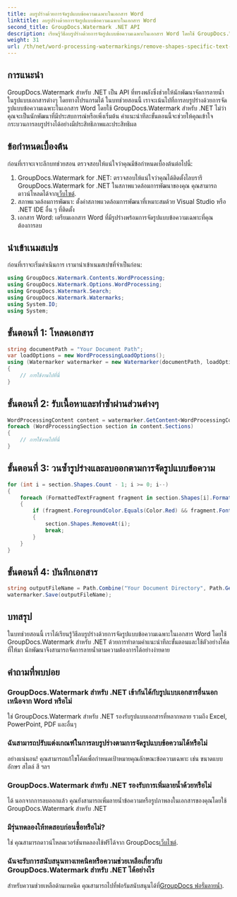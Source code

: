 ```yaml
---
title: ลบรูปร่างด้วยการจัดรูปแบบข้อความเฉพาะในเอกสาร Word
linktitle: ลบรูปร่างด้วยการจัดรูปแบบข้อความเฉพาะในเอกสาร Word
second_title: GroupDocs.Watermark .NET API
description: เรียนรู้วิธีลบรูปร่างด้วยการจัดรูปแบบข้อความเฉพาะในเอกสาร Word โดยใช้ GroupDocs.Watermark สำหรับ .NET ปฏิบัติตามคำแนะนำของเราเพื่อการจัดการลายน้ำอย่างมีประสิทธิภาพ
weight: 31
url: /th/net/word-processing-watermarkings/remove-shapes-specific-text-formatting-word-docs/
---
```

## การแนะนำ
GroupDocs.Watermark สำหรับ .NET เป็น API ที่ทรงพลังซึ่งช่วยให้นักพัฒนาจัดการลายน้ำในรูปแบบเอกสารต่างๆ โดยทางโปรแกรมได้ ในบทช่วยสอนนี้ เราจะเน้นไปที่การลบรูปร่างด้วยการจัดรูปแบบข้อความเฉพาะในเอกสาร Word โดยใช้ GroupDocs.Watermark สำหรับ .NET ไม่ว่าคุณจะเป็นนักพัฒนาที่มีประสบการณ์หรือเพิ่งเริ่มต้น คำแนะนำทีละขั้นตอนนี้จะช่วยให้คุณเข้าใจกระบวนการลบรูปร่างได้อย่างมีประสิทธิภาพและประสิทธิผล
## ข้อกำหนดเบื้องต้น
ก่อนที่เราจะเจาะลึกบทช่วยสอน ตรวจสอบให้แน่ใจว่าคุณมีข้อกำหนดเบื้องต้นต่อไปนี้:
1.  GroupDocs.Watermark for .NET: ตรวจสอบให้แน่ใจว่าคุณได้ติดตั้งไลบรารี GroupDocs.Watermark for .NET ในสภาพแวดล้อมการพัฒนาของคุณ คุณสามารถดาวน์โหลดได้จาก[เว็บไซต์](https://releases.groupdocs.com/Watermark/net/).
2. สภาพแวดล้อมการพัฒนา: ตั้งค่าสภาพแวดล้อมการพัฒนาที่เหมาะสมด้วย Visual Studio หรือ .NET IDE อื่น ๆ ที่ติดตั้ง
3. เอกสาร Word: เตรียมเอกสาร Word ที่มีรูปร่างพร้อมการจัดรูปแบบข้อความเฉพาะที่คุณต้องการลบ

## นำเข้าเนมสเปซ
ก่อนที่เราจะเริ่มดำเนินการ เรามานำเข้าเนมสเปซที่จำเป็นก่อน:
```csharp
using GroupDocs.Watermark.Contents.WordProcessing;
using GroupDocs.Watermark.Options.WordProcessing;
using GroupDocs.Watermark.Search;
using GroupDocs.Watermark.Watermarks;
using System.IO;
using System;
```
## ขั้นตอนที่ 1: โหลดเอกสาร
```csharp
string documentPath = "Your Document Path";
var loadOptions = new WordProcessingLoadOptions();
using (Watermarker watermarker = new Watermarker(documentPath, loadOptions))
{
    // การใช้งานไปที่นี่
}
```
## ขั้นตอนที่ 2: รับเนื้อหาและทำซ้ำผ่านส่วนต่างๆ
```csharp
WordProcessingContent content = watermarker.GetContent<WordProcessingContent>();
foreach (WordProcessingSection section in content.Sections)
{
    // การใช้งานไปที่นี่
}
```
## ขั้นตอนที่ 3: วนซ้ำรูปร่างและลบออกตามการจัดรูปแบบข้อความ
```csharp
for (int i = section.Shapes.Count - 1; i >= 0; i--)
{
    foreach (FormattedTextFragment fragment in section.Shapes[i].FormattedTextFragments)
    {
        if (fragment.ForegroundColor.Equals(Color.Red) && fragment.Font.FamilyName == "Arial")
        {
            section.Shapes.RemoveAt(i);
            break;
        }
    }
}
```
## ขั้นตอนที่ 4: บันทึกเอกสาร
```csharp
string outputFileName = Path.Combine("Your Document Directory", Path.GetFileName(documentPath));
watermarker.Save(outputFileName);
```

## บทสรุป
ในบทช่วยสอนนี้ เราได้เรียนรู้วิธีลบรูปร่างด้วยการจัดรูปแบบข้อความเฉพาะในเอกสาร Word โดยใช้ GroupDocs.Watermark สำหรับ .NET ด้วยการทำตามคำแนะนำทีละขั้นตอนและใช้ตัวอย่างโค้ดที่ให้มา นักพัฒนาจึงสามารถจัดการลายน้ำตามความต้องการได้อย่างง่ายดาย
## คำถามที่พบบ่อย
### GroupDocs.Watermark สำหรับ .NET เข้ากันได้กับรูปแบบเอกสารอื่นนอกเหนือจาก Word หรือไม่
ใช่ GroupDocs.Watermark สำหรับ .NET รองรับรูปแบบเอกสารที่หลากหลาย รวมถึง Excel, PowerPoint, PDF และอื่นๆ
### ฉันสามารถปรับแต่งเกณฑ์ในการลบรูปร่างตามการจัดรูปแบบข้อความได้หรือไม่
อย่างแน่นอน! คุณสามารถแก้ไขโค้ดเพื่อกำหนดเป้าหมายคุณลักษณะข้อความเฉพาะ เช่น ขนาดแบบอักษร สไตล์ สี ฯลฯ
### GroupDocs.Watermark สำหรับ .NET รองรับการเพิ่มลายน้ำด้วยหรือไม่
ได้ นอกจากการลบออกแล้ว คุณยังสามารถเพิ่มลายน้ำข้อความหรือรูปภาพลงในเอกสารของคุณโดยใช้ GroupDocs.Watermark สำหรับ .NET
### มีรุ่นทดลองให้ทดสอบก่อนซื้อหรือไม่?
 ใช่ คุณสามารถดาวน์โหลดเวอร์ชันทดลองใช้ฟรีได้จาก GroupDocs[เว็บไซต์](https://releases.groupdocs.com/).
### ฉันจะรับการสนับสนุนทางเทคนิคหรือความช่วยเหลือเกี่ยวกับ GroupDocs.Watermark สำหรับ .NET ได้อย่างไร
 สำหรับความช่วยเหลือด้านเทคนิค คุณสามารถไปที่ฟอรัมสนับสนุนได้ที่[GroupDocs ฟอรั่มลายน้ำ](https://forum.groupdocs.com/c/watermark/19).